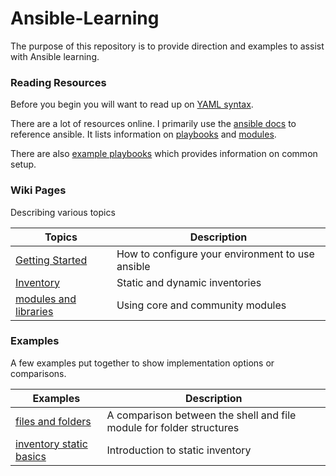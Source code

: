 Ansible-Learning
================

The purpose of this repository is to provide direction and examples to assist
with Ansible learning.

### Reading Resources

Before you begin you will want to read up on [YAML syntax](http://docs.ansible.com/ansible/YAMLSyntax.html).

There are a lot of resources online. I primarily use the [ansible docs](http://docs.ansible.com/ansible/index.html)
to reference ansible. It lists information on [playbooks](http://docs.ansible.com/ansible/playbooks.html)
and [modules](http://docs.ansible.com/ansible/modules_by_category.html).

There are also [example playbooks](https://github.com/ansible/ansible-examples)
which provides information on common setup. 

### Wiki Pages

Describing various topics

| Topics | Description |
| ------ | ----------- |
| [Getting Started](wiki/getting-started.md) | How to configure your environment to use ansible
| [Inventory](wiki/inventory.md) | Static and dynamic inventories |
| [modules and libraries](wiki/modules.md) | Using core and community modules |


### Examples

A few examples put together to show implementation options or comparisons.

| Examples | Description |
| -------- | ----------- |
| [files and folders](examples/files-and-folders) | A comparison between the shell and file module for folder structures |
| [inventory static basics](examples/inventory-static-basics) | Introduction to static inventory |
